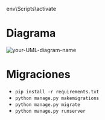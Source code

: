 env\Scripts\activate
# Diagrama
![your-UML-diagram-name](http://www.plantuml.com/plantuml/proxy?cache=no&src=https://raw.githubusercontent.com/Galindo-lab/team-work-demo/develop/diagrams/clases.iuml)

# Migraciones
- ``pip install -r requirements.txt``
- ``python manage.py makemigrations``
- ``python manage.py migrate``
- ``python manage.py runserver``
